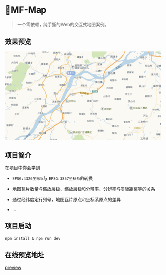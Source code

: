 # 🚀MF-Map

> 一个零依赖，纯手撕的Web的交互式地图案例。

## 效果预览

![效果预览](https://raw.githubusercontent.com/fengtianxi001/MF-Map/master/screenshot/index.png)

## 项目简介

在项目中你会学到

- `EPSG:4326坐标系`与 `EPSG:3857坐标系`的转换

- 地图瓦片数量与缩放层级、缩放层级和分辨率、分辨率与实际距离等的关系

- 通过经纬度定行列号，地图瓦片原点和坐标系原点的差异

- ...

## 项目启动

```shell
npm install & npm run dev
```



## 在线预览地址

[preview](https://fengtianxi001.github.io/MF-Map/)
